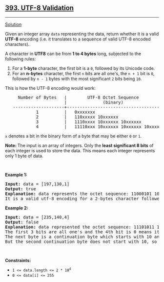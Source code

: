 <h2><a href="https://leetcode.com/problems/perfect-rectangle/">393. UTF-8 Validation</a></h2>
<hr>
<p>
<a href="./utf-8_validation.cpp">Solution</a>
</p>
<p>Given an integer array <code>data</code> representing the data, return whether it is a valid <strong>UTF-8</strong> encoding (i.e. it translates to a sequence of valid UTF-8 encoded characters).</p>
<p>A character in <strong>UTF8</strong> can be from <strong>1 to 4 bytes</strong> long, subjected to the following rules:</p>
<ol>
<li>For a <strong>1-byte</strong> character, the first bit is a <code>0</code>, followed by its Unicode code.</li>
<li>For an <strong>n-bytes</strong> character, the first <code>n</code> bits are all one's, the <code>n + 1</code> bit is <code>0</code>, followed by <code>n - 1</code> bytes with the most significant <code>2</code> bits being <code>10</code>.</li>
</ol>
<p>This is how the UTF-8 encoding would work:</p>
<pre>     Number of Bytes   |        UTF-8 Octet Sequence
                       |              (binary)
   --------------------+-----------------------------------------
            1          |   0xxxxxxx
            2          |   110xxxxx 10xxxxxx
            3          |   1110xxxx 10xxxxxx 10xxxxxx
            4          |   11110xxx 10xxxxxx 10xxxxxx 10xxxxxx
</pre>
<p><code>x</code> denotes a bit in the binary form of a byte that may be either <code>0</code> or <code>1</code>.</p>
<p><strong>Note: </strong>The input is an array of integers. Only the <strong>least significant 8 bits</strong> of each integer is used to store the data. This means each integer represents only 1 byte of data.</p>
<p>&nbsp;</p>
<p><strong>Example 1:</strong></p>
<pre>
<strong>Input:</strong> data = [197,130,1]
<strong>Output:</strong> true
<strong>Explanation:</strong> data represents the octet sequence: 11000101 10000010 00000001.
It is a valid utf-8 encoding for a 2-bytes character followed by a 1-byte character.
</pre>
<p><strong>Example 2:</strong></p>
<pre>
<strong>Input:</strong> data = [235,140,4]
<strong>Output:</strong> false
<strong>Explanation:</strong> data represented the octet sequence: 11101011 10001100 00000100.
The first 3 bits are all one's and the 4th bit is 0 means it is a 3-bytes character.
The next byte is a continuation byte which starts with 10 and that's correct.
But the second continuation byte does not start with 10, so it is invalid.
</pre>
<p>&nbsp;</p>
<p><strong>Constraints:</strong></p>
<ul>
<li><code>1 &lt;= data.length &lt;= 2 * 10<sup>4</sup></code></li>
<li><code>0 &lt;= data[i] &lt;= 255</code></li>
</ul>
